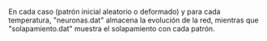 En cada caso (patrón inicial aleatorio o deformado) y para cada temperatura, "neuronas.dat" almacena la evolución de la red, mientras que "solapamiento.dat" muestra el solapamiento con cada patrón.